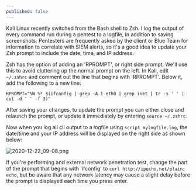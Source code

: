 ```yaml
---
published: false
---
```

Kali Linux recently switched from the Bash shell to Zsh. I log the output of every command run during a pentest to a logfile, in addition to saving screenshots. Pentesters are frequently asked by the client or Blue Team for information to correlate with SIEM alerts, so it's a good idea to update your Zsh prompt to include the date, time, and IP address. 

Zsh has the option of adding an 'RPROMPT', or right side prompt. We'll use this to avoid cluttering up the normal prompt on the left. In Kali, edit `~/.zshrc` and comment out the line that begins with 'RPROMPT'. Below it, add the following to a new line:

```
RPROMPT="%W %* $(ifconfig | grep -A 1 eth0 | grep inet | tr -s ' ' | cut -d ' ' -f 3)"
```

After saving your changes, to update the prompt you can either close and relaunch the prompt, or update it immediately by entering `source ~/.zshrc`.

Now when you log all cli output to a logfile using `script mylogfile.log`, the date/time and your IP address will be displayed on the right side as shown below:

![2020-12-22_09-08.png]({{site.baseurl}}/images/2020-12-22_09-08.png)

If you're performing and external network penetration test, change the part of the prompt that begins with 'ifconfig' to `curl http://ipecho.net/plain; echo`, but be aware that any network latency may cause a slight delay before the prompt is displayed each time you press enter.
